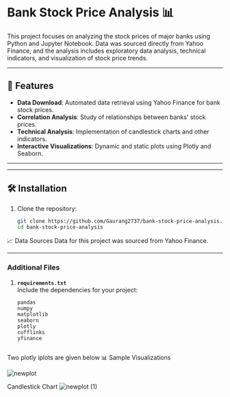 # Bank Stock Price Analysis 📊

This project focuses on analyzing the stock prices of major banks using Python and Jupyter Notebook. Data was sourced directly from Yahoo Finance, and the analysis includes exploratory data analysis, technical indicators, and visualization of stock price trends.

---

## 🚀 Features

- **Data Download**: Automated data retrieval using Yahoo Finance for bank stock prices.
- **Correlation Analysis**: Study of relationships between banks' stock prices.
- **Technical Analysis**: Implementation of candlestick charts and other indicators.
- **Interactive Visualizations**: Dynamic and static plots using Plotly and Seaborn.

---

---

## 🛠️ Installation

1. Clone the repository:
   ```bash
   git clone https://github.com/Gaurang2737/bank-stock-price-analysis.git
   cd bank-stock-price-analysis

📈 Data Sources
Data for this project was sourced from Yahoo Finance.


---

### Additional Files

1. **`requirements.txt`**  
   Include the dependencies for your project:
   ```plaintext
   pandas
   numpy
   matplotlib
   seaborn
   plotly
   cufflinks
   yfinance

   
Two plotly iplots are given below
📊 Sample Visualizations

![newplot](https://github.com/user-attachments/assets/f40f84e9-0bf9-43e2-9429-e0dde4db5506)

Candlestick Chart
![newplot (1)](https://github.com/user-attachments/assets/11ceb078-c1b9-45ad-999b-c2c340ddd0fc)





